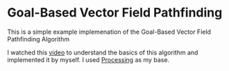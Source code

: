 # Goal-Based Vector Field Pathfinding
This is a simple example implemenation of the Goal-Based Vector Field Pathfinding Algorithm

I watched this [video](https://www.youtube.com/watch?v=Bspb9g9nTto) to understand the basics of this algorithm and implemented it by myself. I used [Processing](https://processing.org/) as my base.
